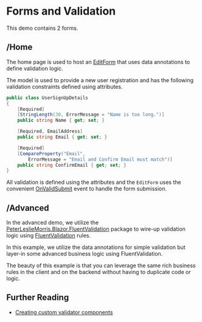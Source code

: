 # Forms and Validation

This demo contains 2 forms.

## /Home

The home page is used to host an [EditForm](https://docs.microsoft.com/en-us/aspnet/core/blazor/forms-validation?view=aspnetcore-5.0) that uses data annotations to define validation logic.

The model is used to provide a new user registration and has the following validation constraints defined using attributes.

```csharp
public class UserSignUpDetails
{
    [Required]
    [StringLength(30, ErrorMessage = "Name is too long.")]
    public string Name { get; set; }

    [Required, EmailAddress]
    public string Email { get; set; }

    [Required]
    [CompareProperty("Email",
        ErrorMessage = "Email and Confirm Email must match")]
    public string ConfirmEmail { get; set; }
}
```

All validation is defined using the attributes and the `EditForm` uses the convenient [OnValidSubmit](https://docs.microsoft.com/en-us/dotnet/api/microsoft.aspnetcore.components.forms.editform.onvalidsubmit?view=aspnetcore-5.0#Microsoft_AspNetCore_Components_Forms_EditForm_OnValidSubmit) event to handle the form submission.

## /Advanced

In the advanced demo, we utilize the [PeterLeslieMorris.Blazor.FluentValidation](https://github.com/mrpmorris/blazor-validation) package to wire-up validation logic using [FluentValidation](https://fluentvalidation.net/) rules.

In this example, we utilize the data annotations for simple validation but layer-in some advanced business logic using FluentValidation.

The beauty of this example is that you can leverage the same rich business rules in the client and on the backend without having to duplicate code or logic.

## Further Reading

- [Creating custom validator components](https://docs.microsoft.com/en-us/aspnet/core/blazor/forms-validation?view=aspnetcore-5.0#validator-components)
